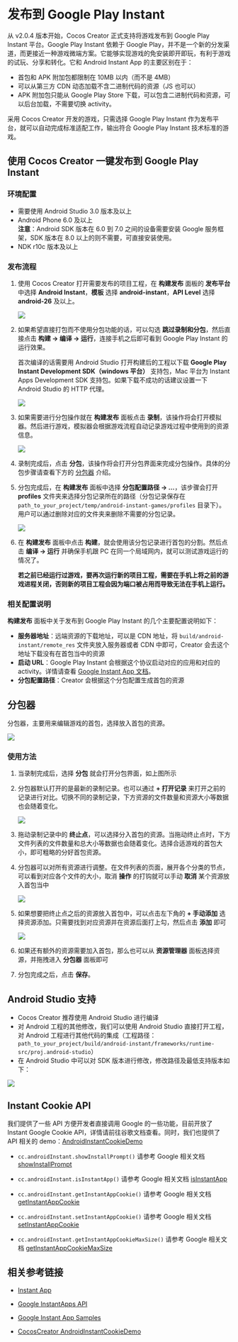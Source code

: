 # 发布到 Google Play Instant

从 v2.0.4 版本开始，Cocos Creator 正式支持将游戏发布到 Google Play Instant 平台。Google Play Instant 依赖于 Google Play，并不是一个新的分发渠道，而更接近一种游戏微端方案。它能够实现游戏的免安装即开即玩，有利于游戏的试玩、分享和转化。它和 Android Instant App 的主要区别在于：

- 首包和 APK 附加包都限制在 10MB 以内（而不是 4MB）
- 可以从第三方 CDN 动态加载不含二进制代码的资源（JS 也可以）
- APK 附加包只能从 Google Play Store 下载，可以包含二进制代码和资源，可以后台加载，不需要切换 activity。

采用 Cocos Creator 开发的游戏，只需选择 Google Play Instant 作为发布平台，就可以自动完成标准适配工作，输出符合 Google Play Instant 技术标准的游戏。

## 使用 Cocos Creator 一键发布到 Google Play Instant

### 环境配置

- 需要使用 Android Studio 3.0 版本及以上
- Android Phone 6.0 及以上<br>
**注意**：Android SDK 版本在 6.0 到 7.0 之间的设备需要安装 Google 服务框架，SDK 版本在 8.0 以上的则不需要，可直接安装使用。
- NDK r10c 版本及以上
  
### 发布流程

1. 使用 Cocos Creator 打开需要发布的项目工程，在 **构建发布** 面板的 **发布平台** 中选择 **Android Instant**，**模板** 选择 **android-instant**，**API Level** 选择 **android-26** 及以上。

    ![](publish-android-instant/builder.png)

2. 如果希望直接打包而不使用分包功能的话，可以勾选 **跳过录制和分包**，然后直接点击 **构建 -> 编译 -> 运行**，连接手机之后即可看到 Google Play Instant 的运行效果。

    首次编译的话需要用 Android Studio 打开构建后的工程以下载 **Google Play Instant Development SDK（windows 平台）** 支持包，Mac 平台为 Instant Apps Development SDK 支持包。如果下载不成功的话建议设置一下 Android Studio 的 HTTP 代理。

    ![](publish-android-instant/studio_setting.png)

3. 如果需要进行分包操作就在 **构建发布** 面板点击 **录制**，该操作将会打开模拟器。然后进行游戏，模拟器会根据游戏流程自动记录游戏过程中使用到的资源信息。

    ![](publish-android-instant/record.png)

4. 录制完成后，点击 **分包**，该操作将会打开分包界面来完成分包操作。具体的分包步骤请查看下方的 [分包器](../publish/publish-android-instant.md#%E5%88%86%E5%8C%85%E5%99%A8) 介绍。

5. 分包完成后，在 **构建发布** 面板中选择 **分包配置路径 -> ...**，该步骤会打开 **profiles** 文件夹来选择分包记录所在的路径（分包记录保存在 `path_to_your_project/temp/android-instant-games/profiles` 目录下）。用户可以通过删除对应的文件夹来删除不需要的分包记录。

    ![](publish-android-instant/refactor_record.png)

6. 在 **构建发布** 面板中点击 **构建**，就会使用该分包记录进行首包的分割。然后点击 **编译 -> 运行** 并确保手机跟 PC 在同一个局域网内，就可以测试游戏运行的情况了。

    **若之前已经运行过游戏，要再次运行新的项目工程，需要在手机上将之前的游戏进程关闭，否则新的项目工程会因为端口被占用而导致无法在手机上运行。**

### 相关配置说明

**构建发布** 面板中关于发布到 Google Play Instant 的几个主要配置说明如下：
- **服务器地址**：远端资源的下载地址，可以是 CDN 地址，将 `build/android-instant/remote_res` 文件夹放入服务器或者 CDN 中即可，Creator 会去这个地址下载没有在首包当中的资源
- **启动 URL**：Google Play Instant 会根据这个协议启动对应的应用和对应的 activity。详情请查看 [Google Instant App 文档](https://developer.android.com/topic/google-play-instant/getting-started/first-instant-app)。
- **分包配置路径**：Creator 会根据这个分包配置生成首包的资源

## 分包器

分包器，主要用来编辑游戏的首包，选择放入首包的资源。

![](publish-android-instant/refactor_desc.png)

### 使用方法

1. 当录制完成后，选择 **分包** 就会打开分包界面，如上图所示

2. 分包器默认打开的是最新的录制记录。也可以通过 **+ 打开记录** 来打开之前的记录进行对比。切换不同的录制记录，下方资源的文件数量和资源大小等数据也会随着变化。

    ![](publish-android-instant/refactor_multiple.png)

3. 拖动录制记录中的 **终止点**，可以选择分入首包的资源。当拖动终止点时，下方文件列表的文件数量和总大小等数据也会随着变化。选择合适游戏的首包大小，即可粗略的分好首包资源。

4. 分包器可以对所有资源进行调整。在文件列表的页面，展开各个分类的节点，可以看到对应各个文件的大小，取消 **操作** 的打钩就可以手动 **取消** 某个资源放入首包当中

    ![](publish-android-instant/refactor_select.png)

5. 如果想要把终止点之后的资源放入首包中，可以点击左下角的 **+ 手动添加** 选择资源添加。只需要找到对应资源并在资源后面打上勾，然后点击 **添加** 即可

    ![](publish-android-instant/refactor_manual.png)

6. 如果还有额外的资源需要加入首包，那么也可以从 **资源管理器** 面板选择资源，并拖拽进入 **分包器** 面板即可

7. 分包完成之后，点击 **保存**。

## Android Studio 支持

- Cocos Creator 推荐使用 Android Studio 进行编译
- 对 Android 工程的其他修改，我们可以使用 Android Studio 直接打开工程，对 Android 工程进行其他代码的集成（工程路径：`path_to_your_project/build/android-instant/frameworks/runtime-src/proj.android-studio`）
- 在 Android Studio 中可以对 SDK 版本进行修改，修改路径及最低支持版本如下：

![](publish-android-instant/sdk_version.png)

## Instant Cookie API

我们提供了一些 API 方便开发者直接调用 Google 的一些功能，目前开放了 Instant Google Cookie API，详情请前往谷歌文档查看。同时，我们也提供了 API 相关的 demo：[AndroidInstantCookieDemo](https://github.com/wuzhiming/AndroidInstantCookieDemo)

- `cc.androidInstant.showInstallPrompt()` 请参考 Google 相关文档 [showInstallPrompt](https://developers.google.com/android/reference/com/google/android/gms/instantapps/InstantApps.html#showInstallPrompt(android.app.Activity,%20android.content.Intent,%20int,%20java.lang.String))

- `cc.androidInstant.isInstantApp()` 请参考 Google 相关文档 [isInstantApp](https://developers.google.com/android/reference/com/google/android/gms/instantapps/PackageManagerCompat#isInstantApp())

- `cc.androidInstant.getInstantAppCookie()` 请参考 Google 相关文档 [getInstantAppCookie](https://developers.google.com/android/reference/com/google/android/gms/instantapps/PackageManagerCompat#getInstantAppCookie())

- `cc.androidInstant.setInstantAppCookie()` 请参考 Google 相关文档 [setInstantAppCookie](https://developers.google.com/android/reference/com/google/android/gms/instantapps/PackageManagerCompat#setInstantAppCookie(byte%5B%5D))

- `cc.androidInstant.getInstantAppCookieMaxSize()` 请参考 Google 相关文档 [getInstantAppCookieMaxSize](https://developers.google.com/android/reference/com/google/android/gms/instantapps/PackageManagerCompat#getInstantAppCookieMaxSize())

## 相关参考链接

- [Instant App](https://developer.android.com/topic/google-play-instant/getting-started/first-instant-app)

- [Google InstantApps API](https://developers.google.com/android/reference/com/google/android/gms/instantapps/InstantApps)

- [Google Instant App Samples](https://github.com/googlesamples/android-instant-apps)

- [CocosCreator AndroidInstantCookieDemo](https://github.com/wuzhiming/AndroidInstantCookieDemo)
